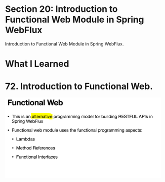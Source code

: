 # Section 20: Introduction to Functional Web Module in Spring WebFlux

Introduction to Functional Web Module in Spring WebFlux.

# What I Learned

# 72. Introduction to Functional Web.

<img src="functionalWeb.PNG" alt="reactive programming" width="600"/>
